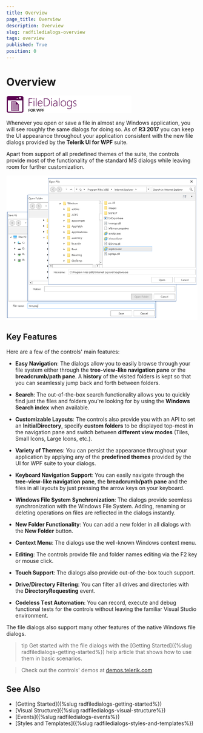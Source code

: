 ```yaml
---
title: Overview
page_title: Overview
description: Overview
slug: radfiledialogs-overview
tags: overview
published: True
position: 0
---
```


# Overview

![FileDialogs WPF Icon](images/FileDialogs_WPF_Icon.png)

Whenever you open or save a file in almost any Windows application, you will see roughly the same dialogs for doing so. As of **R3 2017** you can keep the UI appearance throughout your application consistent with the new file dialogs provided by the **Telerik UI for WPF** suite.

Apart from support of all predefined themes of the suite, the controls provide most of the functionality of the standard MS dialogs while leaving room for further customization.

![FileDialogs_Overview.png](images/FileDialogs_Overview.png)

## Key Features

Here are a few of the controls' main features:

* **Easy Navigation**: The dialogs allow you to easily browse through your file system either through the **tree-view-like navigation pane** or the **breadcrumb/path pane**. A **history** of the visited folders is kept so that you can seamlessly jump back and forth between folders.

* **Search**: The out-of-the-box search functionality allows you to quickly find just the files and folders you're looking for by using the **Windows Search index** when available.

* **Customizable Layouts**: The controls also provide you with an API to set an **InitialDirectory**, specify **custom folders** to be displayed top-most in the navigation pane and switch between **different view modes** (Tiles, Small Icons, Large Icons, etc.).

* **Variety of Themes**: You can persist the appearance throughout your application by applying any of the **predefined themes** provided by the UI for WPF suite to your dialogs.

* **Keyboard Navigation Support**: You can easily navigate through the **tree-view-like navigation pane**, the **breadcrumb/path pane** and the files in all layouts by just pressing the arrow keys on your keyboard.

* **Windows File System Synchronization**: The dialogs provide seemless synchronization with the Windows File System. Adding, renaming or deleting operations on files are reflected in the dialogs instantly. 

* **New Folder Functionality**: You can add a new folder in all dialogs with the **New Folder** button.

* **Context Menu**: The dialogs use the well-known Windows context menu. 

* **Editing**: The controls provide file and folder names editing via the F2 key or mouse click.

* **Touch Support**: The dialogs also provide out-of-the-box touch support.

* **Drive/Directory Filtering**: You can filter all drives and directories with the **DirectoryRequesting** event.

* **Codeless Тest Аutomation**: You can record, execute and debug functional tests for the controls without leaving the familiar Visual Studio environment.
 
The file dialogs also support many other features of the native Windows file dialogs.

>tip Get started with the file dialogs with the [Getting Started]({%slug radfiledialogs-getting-started%}) help article that shows how to use them in basic scenarios.

> Check out the controls' demos at [demos.telerik.com](https://demos.telerik.com/wpf/)

## See Also

* [Getting Started]({%slug radfiledialogs-getting-started%})
* [Visual Structure]({%slug radfiledialogs-visual-structure%})
* [Events]({%slug radfiledialogs-events%})
* [Styles and Templates]({%slug radfiledialogs-styles-and-templates%})